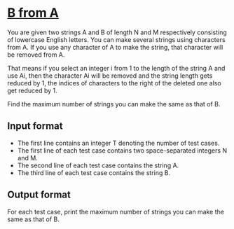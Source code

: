 # [B from A][link]

You are given two strings A and B of length N and M respectively consisting of lowercase English letters. You can make several strings using characters from A. If you use any character of A to make the string, that character will be removed from A.

That means if you select an integer i from 1 to the length of the string A and use Ai, then the character Ai will be removed and the string length gets reduced by 1, the indices of characters to the right of the deleted one also get reduced by 1.

Find the maximum number of strings you can make the same as that of B.

## Input format

- The first line contains an integer T denoting the number of test cases.
- The first line of each test case contains two space-separated integers N and M.
- The second line of each test case contains the string A.
- The third line of each test case contains the string B.

## Output format

For each test case, print the maximum number of strings you can make the same as that of B.

[link]: https://www.hackerearth.com/practice/algorithms/string-algorithm/string-searching/practice-problems/algorithm/b-from-a-8a863223/
